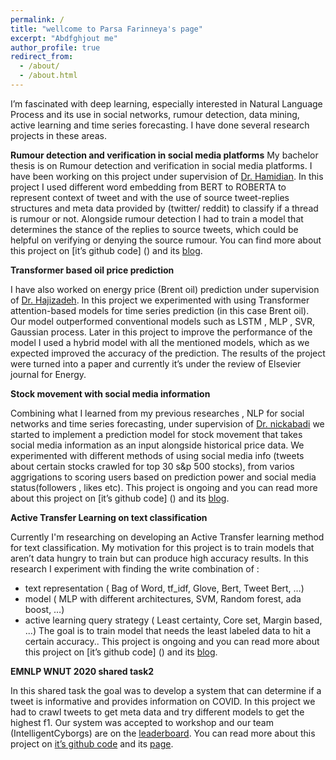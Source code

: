 ```yaml
---
permalink: /
title: "wellcome to Parsa Farinneya's page"
excerpt: "Abdfghjout me" 
author_profile: true
redirect_from: 
  - /about/
  - /about.html
---
```

I’m fascinated with deep learning, especially interested in Natural Language Process and its use in social networks, rumour detection, data mining, active learning and time series forecasting. I have done several research projects in these areas.


**Rumour detection and verification in social media platforms**
My bachelor thesis is on Rumour detection and verification in social media platforms. I have been working on this project under supervision of [Dr. Hamidian](http://scholar.google.com/citations?user=TuPmndQAAAAJ&hl=en). In this project I used different word embedding from BERT to ROBERTA to represent context of tweet and with the use of source tweet-replies structures and meta data provided by (twitter/ reddit)  to classify if a thread is rumour or not. Alongside rumour detection I had to train a model that determines the stance of the replies to source tweets, which could be helpful on verifying or denying the source rumour. You can find more about this project on [it’s github code] () and its [blog]().


**Transformer based oil price prediction**

I have also worked on energy price (Brent oil) prediction under supervision of [Dr. Hajizadeh](http://scholar.google.com/citations?user=F82IGnUAAAAJ&hl=en). In this project we experimented with using Transformer attention-based models for time series prediction (in this case Brent oil). Our model outperformed conventional models such as LSTM , MLP , SVR, Gaussian process. Later in this project to improve the performance of the model I used a hybrid model with all the mentioned models, which as we expected improved the accuracy of the prediction. The results of the project were turned into a paper and currently it’s under the review of Elsevier journal for Energy.

**Stock movement with social media information**

Combining what I learned from my previous researches , NLP for social networks and time series forecasting, under supervision of [Dr. nickabadi](http://scholar.google.com/citations?user=pSMNSZwAAAAJ&hl=en) we started to implement a prediction model for stock movement that takes social media information as an input alongside historical price data. We experimented with different methods of using social media info (tweets about certain stocks crawled for top 30 s&p 500 stocks), from varios aggrigations to scoring users based on prediction power and social media status(followers , likes etc). This project is ongoing and you can read more about this project on [it’s github code] () and its [blog]().

**Active Transfer Learning on text classification**

Currently I'm researching on developing an Active Transfer learning method for text classification. My motivation for this project is to train models that aren’t data hungry to train but can produce high accuracy results. In this research I experiment with finding the write combination of :
- text representation ( Bag of Word, tf_idf, Glove, Bert, Tweet Bert, …)
- model ( MLP with different architectures, SVM, Random forest, ada boost, …)
- active learning query strategy ( Least certainty, Core set, Margin based, ...)
The goal is to train model that needs the least labeled data to hit a certain accuracy.. This project is ongoing and you can read more about this project on [it’s github code] () and its [blog]().

**EMNLP WNUT 2020 shared task2**

In this shared task the goal was to develop a system that can determine if a tweet is informative and provides information on COVID. In this project we had to crawl tweets to get meta data and try different models to get the highest f1. Our system was accepted to workshop and our team (IntelligentCyborgs) are on the [leaderboard](https://arxiv.org/pdf/2010.08232.pdf). You can read more about this project on [it’s github code](https://github.com/parsafarinnia/WNUT2020_task2) and its [page](http://noisy-text.github.io/2020/).



